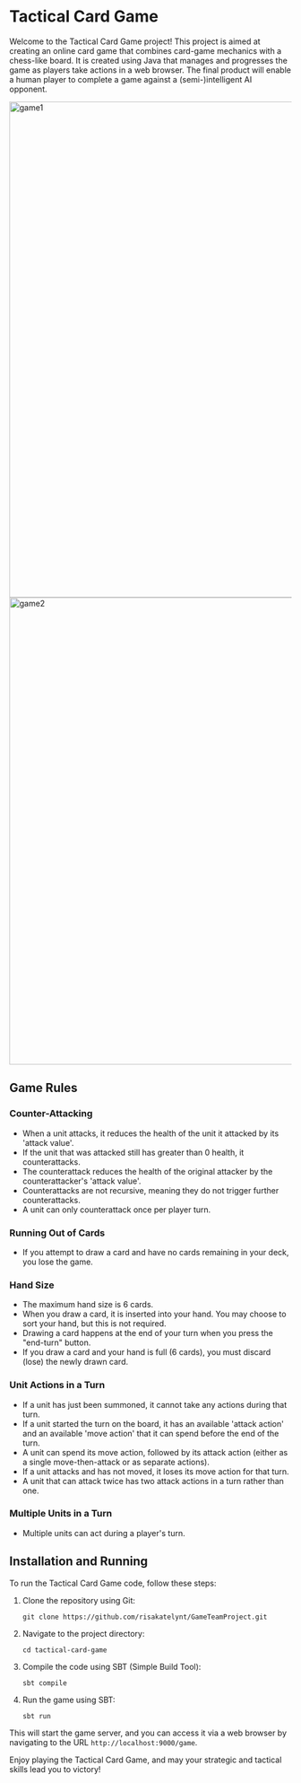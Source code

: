 # Tactical Card Game

Welcome to the Tactical Card Game project! This project is aimed at creating an online card game that combines card-game mechanics with a chess-like board. It is created using Java that manages and progresses the game as players take actions in a web browser. The final product will enable a human player to complete a game against a (semi-)intelligent AI opponent.

<img width="884" alt="game1" src="https://github.com/risakatelynt/GameTeamProject/assets/124533180/f41009d5-4f51-48fd-89c1-23885cf02b42">
<img width="833" alt="game2" src="https://github.com/risakatelynt/GameTeamProject/assets/124533180/15e31bff-7789-4898-b4ac-2a58afb9bcaf">

## Game Rules

### Counter-Attacking

- When a unit attacks, it reduces the health of the unit it attacked by its 'attack value'.
- If the unit that was attacked still has greater than 0 health, it counterattacks.
- The counterattack reduces the health of the original attacker by the counterattacker's 'attack value'.
- Counterattacks are not recursive, meaning they do not trigger further counterattacks.
- A unit can only counterattack once per player turn.

### Running Out of Cards

- If you attempt to draw a card and have no cards remaining in your deck, you lose the game.

### Hand Size

- The maximum hand size is 6 cards.
- When you draw a card, it is inserted into your hand. You may choose to sort your hand, but this is not required.
- Drawing a card happens at the end of your turn when you press the "end-turn" button.
- If you draw a card and your hand is full (6 cards), you must discard (lose) the newly drawn card.

### Unit Actions in a Turn

- If a unit has just been summoned, it cannot take any actions during that turn.
- If a unit started the turn on the board, it has an available 'attack action' and an available 'move action' that it can spend before the end of the turn.
- A unit can spend its move action, followed by its attack action (either as a single move-then-attack or as separate actions).
- If a unit attacks and has not moved, it loses its move action for that turn.
- A unit that can attack twice has two attack actions in a turn rather than one.

### Multiple Units in a Turn

- Multiple units can act during a player's turn.

## Installation and Running

To run the Tactical Card Game code, follow these steps:

1. Clone the repository using Git:
   ```
   git clone https://github.com/risakatelynt/GameTeamProject.git
   ```

2. Navigate to the project directory:
   ```
   cd tactical-card-game
   ```

3. Compile the code using SBT (Simple Build Tool):
   ```
   sbt compile
   ```

4. Run the game using SBT:
   ```
   sbt run
   ```

This will start the game server, and you can access it via a web browser by navigating to the URL `http://localhost:9000/game`.

Enjoy playing the Tactical Card Game, and may your strategic and tactical skills lead you to victory!
